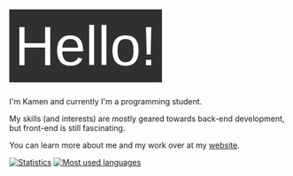 # ![Hello!](https://github.com/Syndamia/Syndamia/blob/master/hello.png?raw=true)

I'm Kamen and currently I'm a programming student.

My skills (and interests) are mostly geared towards back-end development, but front-end is still fascinating.

You can learn more about me and my work over at my [website](https://www.syndamia.com).

[![Statistics](https://github-readme-stats.vercel.app/api?username=syndamia&show_icons=true&theme=gruvbox&include_all_commits=true&line_height=24)](https://github.com/anuraghazra/github-readme-stats)
[![Most used languages](https://github-readme-stats.vercel.app/api/top-langs/?username=syndamia&exclude_repo=Self-learning,School-Projects,LinuxMintCinnamon-setup&langs_count=8&layout=compact&theme=gruvbox)](https://github.com/anuraghazra/github-readme-stats)

